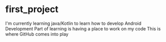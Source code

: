 # first_project
I'm currently learning java/Kotlin to learn how to develop Android Development
Part of learning is having a place to work on my code
This is where GitHub comes into play
